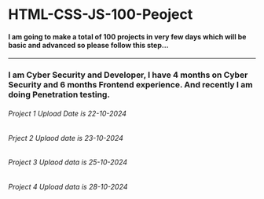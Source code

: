 # HTML-CSS-JS-100-Peoject

<h4>I am going to make a total of <b>100 projects</b> in very few days which will be basic and advanced so please follow this step...</h4>
<hr>
<h3> I am Cyber ​​Security and Developer, I have 4 months on Cyber ​​Security and 6 months Frontend experience. And recently I am doing Penetration testing.</h3>

<!-- Project Details -->
<h6>Project 1 Upload Date is 22-10-2024 </h6>
<h6> Prject 2 Uplaod date is 23-10-2024 </h6>
<h6>Project 3 Uplaod data is 25-10-2024</h6>
<h6>Project 4 Upload data is 28-10-2024 </h6>